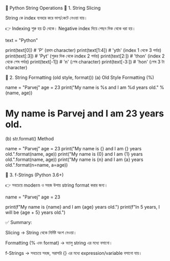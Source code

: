 🐍 Python String Operations
🔹 1. String Slicing

String কে index ব্যবহার করে ভাগ/কেটে নেওয়া যায়।

👉 Indexing শুরু হয় 0 থেকে। Negative index দিয়ে পেছন দিক থেকে ধরা হয়।

text = "Python"

print(text[0])     # 'P' (প্রথম character)
print(text[1:4])   # 'yth' (index 1 থেকে 3 পর্যন্ত)
print(text[:3])    # 'Pyt' (শুরুর দিক থেকে index 2 পর্যন্ত)
print(text[2:])    # 'thon' (index 2 থেকে শেষ পর্যন্ত)
print(text[-1])    # 'n' (শেষ character)
print(text[-3:])   # 'hon' (শেষ 3 টা character)


🔹 2. String Formatting (old style, format())
(a) Old Style Formatting (%)

name = "Parvej"
age = 23
print("My name is %s and I am %d years old." % (name, age))
# My name is Parvej and I am 23 years old.

(b) str.format() Method

name = "Parvej"
age = 23
print("My name is {} and I am {} years old.".format(name, age))
print("My name is {0} and I am {1} years old.".format(name, age))
print("My name is {n} and I am {a} years old.".format(n=name, a=age))

🔹 3. f-Strings (Python 3.6+)

👉 সবচেয়ে modern ও সহজ উপায় string format করার জন্য।

name = "Parvej"
age = 23

print(f"My name is {name} and I am {age} years old.")
print(f"In 5 years, I will be {age + 5} years old.")

✅ Summary:

Slicing → String থেকে নির্দিষ্ট অংশ নেওয়া।

Formatting (% এবং format) → ভ্যালু string এর মধ্যে বসানো।

f-Strings → সবচেয়ে সহজ, সরাসরি {} এর মধ্যে expression/variable বসানো যায়।